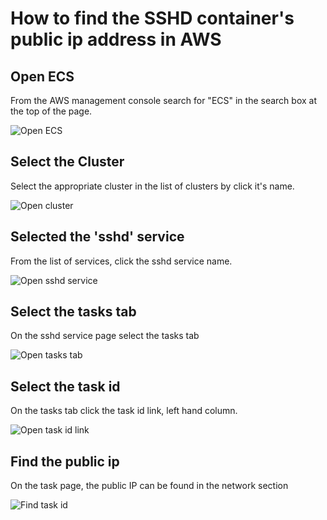 # How to find the SSHD container's public ip address in AWS

## Open ECS

From the AWS management console search for "ECS" in the search box at the top of the page.

![Open ECS](find-aws-sshd-public-ip/openECS.png "Open ECS")

## Select the Cluster

Select the appropriate cluster in the list of clusters by click it's name.

![Open cluster](find-aws-sshd-public-ip/openCluster.png "Open cluster")

## Selected the 'sshd' service

From the list of services, click the sshd service name.

![Open sshd service](find-aws-sshd-public-ip/openSshd.png "Open sshd service")

## Select the tasks tab

On the sshd service page select the tasks tab

![Open tasks tab](find-aws-sshd-public-ip/taskTab.png "Open tasks tab")

## Select the task id

On the tasks tab click the task id link, left hand column.

![Open task id link](find-aws-sshd-public-ip/taskIDLink.png "Open task id link")

## Find the public ip

On the task page, the public IP can be found in the network section

![Find task id](find-aws-sshd-public-ip/publicIP.png "Find task id")
